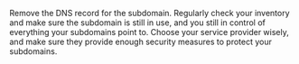 Remove the DNS record for the subdomain.
Regularly check your inventory and make sure the subdomain is still in use, and you still in control of everything your subdomains point to.
Choose your service provider wisely, and make sure they provide enough security measures to protect your subdomains.